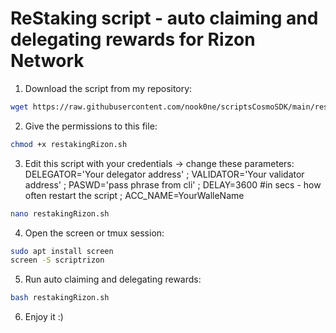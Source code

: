 # ReStaking script - auto claiming and delegating rewards for Rizon Network

1. Download the script from my repository:

```bash
wget https://raw.githubusercontent.com/nook0ne/scriptsCosmoSDK/main/restakingRizon.sh
```

2. Give the permissions to this file:

```bash
chmod +x restakingRizon.sh
```

3. Edit this script with your credentials -> change these parameters: DELEGATOR='Your delegator address' ;
VALIDATOR='Your validator address' ;
PASWD='pass phrase from cli' ;
DELAY=3600 #in secs - how often restart the script ;
ACC_NAME=YourWalleName 
 
 ```bash
nano restakingRizon.sh
```
4. Open the screen or tmux session:
 
 ```bash
sudo apt install screen
screen -S scriptrizon
```
5. Run auto claiming and delegating rewards:

 ```bash
bash restakingRizon.sh
```
6. Enjoy it :)
